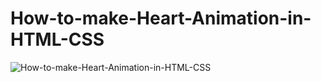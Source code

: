 # How-to-make-Heart-Animation-in-HTML-CSS

![How-to-make-Heart-Animation-in-HTML-CSS](https://user-images.githubusercontent.com/82109268/194257040-d5f81d7c-6ee8-48f3-b112-aa44c124c9df.jpg)
